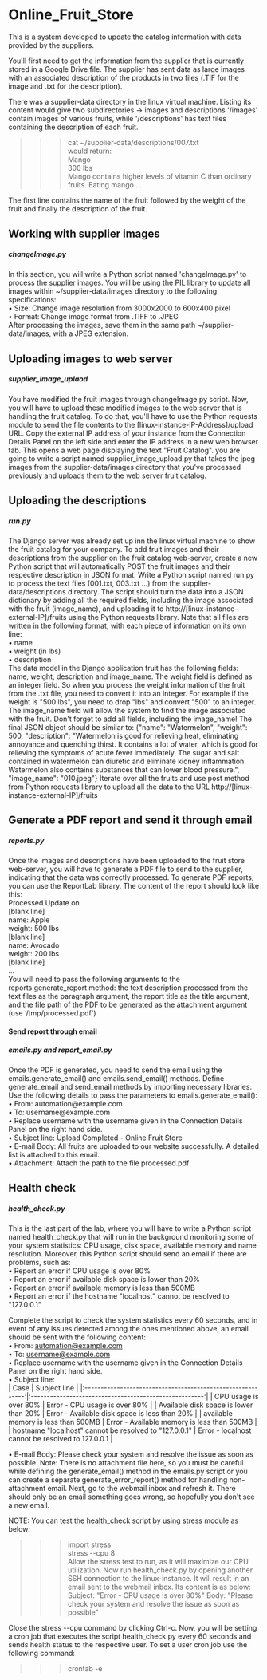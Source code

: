 # Online_Fruit_Store
 This is a system developed to update the catalog information with data provided by the suppliers.

You'll first need to get the information from the supplier that is currently stored in a Google Drive file.
The supplier has sent data as large images with an associated description of the products in two files
(.TIF for the image and .txt for the description).

There was a supplier-data directory in the linux virtual machine.
Listing its content would give two subdirectories -> images and descriptions
'/images' contain images of various fruits, while '/descriptions' has text files containing the description of each fruit.

>>> cat ~/supplier-data/descriptions/007.txt <br />
would return: <br />
    Mango <br />
    300 lbs <br />
    Mango contains higher levels of vitamin C than ordinary fruits. Eating mango ... <br />

The first line contains the name of the fruit followed by the weight of the fruit and finally the description of the fruit.



<h2> Working with supplier images </h2>   <h5> changeImage.py </h5>
In this section, you will write a Python script named 'changeImage.py' to process the supplier images.
You will be using the PIL library to update all images within ~/supplier-data/images directory to the following specifications: <br />
•   Size: Change image resolution from 3000x2000 to 600x400 pixel <br />
•   Format: Change image format from .TIFF to .JPEG <br />
After processing the images, save them in the same path ~/supplier-data/images, with a JPEG extension.



<h2> Uploading images to web server </h2>   <h5> supplier_image_uplaod </h5>
You have modified the fruit images through changeImage.py script. Now, you will have to upload these modified images to
the web server that is handling the fruit catalog. To do that, you'll have to use the Python requests module to send the
file contents to the [linux-instance-IP-Address]/upload URL.
Copy the external IP address of your instance from the Connection Details Panel on the left side and enter the IP address
in a new web browser tab. This opens a web page displaying the text "Fruit Catalog".
you are going to write a script named supplier_image_upload.py that takes the jpeg images from the supplier-data/images
directory that you've processed previously and uploads them to the web server fruit catalog.



<h2> Uploading the descriptions </h2>   <h5> run.py </h5>
The Django server was already set up inn the linux virtual machine to show the fruit catalog for your company.
To add fruit images and their descriptions from the supplier on the fruit catalog web-server, create a new Python script
that will automatically POST the fruit images and their respective description in JSON format.
Write a Python script named run.py to process the text files (001.txt, 003.txt ...) from the supplier-data/descriptions
directory. The script should turn the data into a JSON dictionary by adding all the required fields, including the image
associated with the fruit (image_name), and uploading it to http://[linux-instance-external-IP]/fruits using the Python
requests library.
Note that all files are written in the following format, with each piece of information on its own line: <br />
•   name <br />
•   weight (in lbs) <br />
•   description <br />
The data model in the Django application fruit has the following fields: name, weight, description and image_name.
The weight field is defined as an integer field. So when you process the weight information of the fruit from the
.txt file, you need to convert it into an integer. For example if the weight is "500 lbs", you need to drop "lbs" and
convert "500" to an integer.
The image_name field will allow the system to find the image associated with the fruit. Don't forget to add all fields,
including the image_name! The final JSON object should be similar to:
{"name": "Watermelon", "weight": 500, "description": "Watermelon is good for relieving heat, eliminating annoyance and
quenching thirst. It contains a lot of water, which is good for relieving the symptoms of acute fever immediately.
The sugar and salt contained in watermelon can diuretic and eliminate kidney inflammation. Watermelon also contains
substances that can lower blood pressure.", "image_name": "010.jpeg"}
Iterate over all the fruits and use post method from Python requests library to upload all the data to the URL
http://[linux-instance-external-IP]/fruits



<h2> Generate a PDF report and send it through email </h2>   <h5> reports.py </h5>
Once the images and descriptions have been uploaded to the fruit store web-server, you will have to generate a PDF file
to send to the supplier, indicating that the data was correctly processed. To generate PDF reports, you can use the
ReportLab library. The content of the report should look like this: <br />
Processed Update on <Today's date> <br />
[blank line] <br />
name: Apple <br />
weight: 500 lbs <br />
[blank line] <br />
name: Avocado <br />
weight: 200 lbs <br />
[blank line] <br />
... <br />
You will need to pass the following arguments to the reports.generate_report method: the text description processed
from the text files as the paragraph argument, the report title as the title argument, and the file path of the PDF
to be generated as the attachment argument (use ‘/tmp/processed.pdf')

<h4> Send report through email </h4>   <h5> emails.py and report_email.py</h5>
Once the PDF is generated, you need to send the email using the emails.generate_email() and emails.send_email() methods.
Define generate_email and send_email methods by importing necessary libraries.
Use the following details to pass the parameters to emails.generate_email(): <br />
•   From: automation@example.com <br />
•   To: username@example.com <br />
•   Replace username with the username given in the Connection Details Panel on the right hand side. <br />
•   Subject line: Upload Completed - Online Fruit Store <br />
•   E-mail Body: All fruits are uploaded to our website successfully. A detailed list is attached to this email. <br />
•   Attachment: Attach the path to the file processed.pdf <br />



<h2> Health check </h2>   <h5> health_check.py </h5>
This is the last part of the lab, where you will have to write a Python script named health_check.py that will run in
the background monitoring some of your system statistics: CPU usage, disk space, available memory and name resolution.
Moreover, this Python script should send an email if there are problems, such as: <br />
•   Report an error if CPU usage is over 80% <br />
•   Report an error if available disk space is lower than 20% <br />
•   Report an error if available memory is less than 500MB <br />
•   Report an error if the hostname "localhost" cannot be resolved to "127.0.0.1" <br />

Complete the script to check the system statistics every 60 seconds, and in event of any issues detected among the ones
mentioned above, an email should be sent with the following content: <br />
•   From: automation@example.com <br />
•   To: username@example.com <br />
•   Replace username with the username given in the Connection Details Panel on the right hand side. <br />
•   Subject line: <br />
| Case                                                        | Subject line                                           |
|:-----------------------------------------------------------:|:------------------------------------------------------:|
| CPU usage is over 80%                                       | Error - CPU usage is over 80%                          |
| Available disk space is lower than 20%                      | Error - Available disk space is less than 20%          |
| available memory is less than 500MB                         | Error - Available memory is less than 500MB            |
| hostname "localhost" cannot be resolved to "127.0.0.1"      | Error - localhost cannot be resolved to 127.0.0.1      |

•   E-mail Body: Please check your system and resolve the issue as soon as possible.
Note: There is no attachment file here, so you must be careful while defining the generate_email() method in the
emails.py script or you can create a separate generate_error_report() method for handling non-attachment email.
Next, go to the webmail inbox and refresh it. There should only be an email something goes wrong, so hopefully you
don't see a new email.

NOTE: You can test the health_check script by using stress module as below:
>>> import stress <br />
>>> stress --cpu 8 <br />
Allow the stress test to run, as it will maximize our CPU utilization. Now run health_check.py by opening another
SSH connection to the linux-instance.
It will result in an email sent to the webmail inbox. Its content is as below:
Subject: "Error - CPU usage is over 80%"
Body: "Please check your system and resolve the issue as soon as possible"

Close the stress --cpu command by clicking Ctrl-c.
Now, you will be setting a cron job that executes the script health_check.py every 60 seconds and sends health status to the respective user.
To set a user cron job use the following command:
>>> crontab -e
